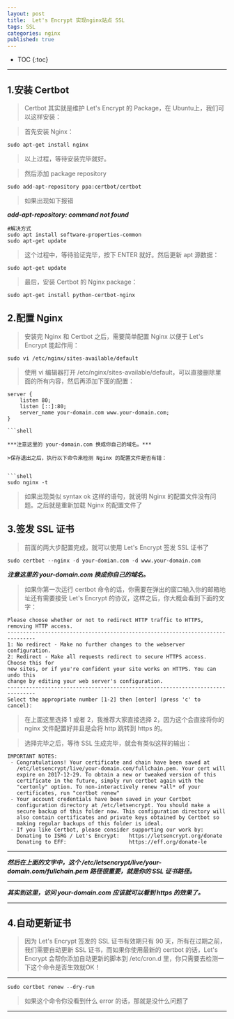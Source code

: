 ```yaml
---
layout: post
title:  Let's Encrypt 实现nginx站点 SSL
tags: SSL
categories: nginx
published: true
---
```


* TOC 
{:toc}

---

## 1.安装 Certbot

> Certbot 其实就是维护 Let's Encrypt 的 Package，在 Ubuntu上，我们可以这样安装：

>首先安装 Nginx：

```shell
sudo apt-get install nginx

```

>以上过程，等待安装完毕就好。

>然后添加 package repository


```shell
sudo add-apt-repository ppa:certbot/certbot

```

>如果出现如下报错

***add-apt-repository: command not found***


```shell
#解决方式
sudo apt install software-properties-common
sudo apt-get update

```

>这个过程中，等待验证完毕，按下 ENTER 就好。然后更新 apt 源数据：


```shell
sudo apt-get update

```

>最后，安装 Certbot 的 Nginx package：


```shell
sudo apt-get install python-certbot-nginx

```
## 2.配置 Nginx

>安装完 Nginx 和 Certbot 之后，需要简单配置 Nginx 以便于 Let's Encrypt 能起作用：

```shell
sudo vi /etc/nginx/sites-available/default

```

>使用 vi 编辑器打开 /etc/nginx/sites-available/default，可以直接删除里面的所有内容，然后再添加下面的配置：

```nginx
server {
    listen 80;
    listen [::]:80;
    server_name your-domain.com www.your-domain.com;
}

```shell

***注意这里的 your-domain.com 换成你自己的域名。***

>保存退出之后，执行以下命令来检测 Nginx 的配置文件是否有错：


```shell
sudo nginx -t

```

>如果出现类似 syntax ok 这样的语句，就说明 Nginx 的配置文件没有问题。之后就是重新加载 Nginx 的配置文件了

## 3.签发 SSL 证书

>前面的两大步配置完成，就可以使用 Let's Encrypt 签发 SSL 证书了

```shell
sudo certbot --nginx -d your-domian.com -d www.your-domain.com

```

***注意这里的 your-domain.com 换成你自己的域名。***

>如果你第一次运行 certbot 命令的话，你需要在弹出的窗口输入你的邮箱地址还有需要接受 Let's Encrypt 的协议，这样之后，你大概会看到下面的文字：

```shell
Please choose whether or not to redirect HTTP traffic to HTTPS, removing HTTP access.
-------------------------------------------------------------------------------
1: No redirect - Make no further changes to the webserver configuration.
2: Redirect - Make all requests redirect to secure HTTPS access. Choose this for
new sites, or if you're confident your site works on HTTPS. You can undo this
change by editing your web server's configuration.
-------------------------------------------------------------------------------
Select the appropriate number [1-2] then [enter] (press 'c' to cancel):

```

>在上面这里选择 1 或者 2，我推荐大家直接选择 2，因为这个会直接将你的 nginx 文件配置好并且是会将 http 跳转到 https 的。

>选择完毕之后，等待 SSL 生成完毕，就会有类似这样的输出：


```shell
IMPORTANT NOTES:
 - Congratulations! Your certificate and chain have been saved at
   /etc/letsencrypt/live/your-domain.com/fullchain.pem. Your cert will
   expire on 2017-12-29. To obtain a new or tweaked version of this
   certificate in the future, simply run certbot again with the
   "certonly" option. To non-interactively renew *all* of your
   certificates, run "certbot renew"
 - Your account credentials have been saved in your Certbot
   configuration directory at /etc/letsencrypt. You should make a
   secure backup of this folder now. This configuration directory will
   also contain certificates and private keys obtained by Certbot so
   making regular backups of this folder is ideal.
 - If you like Certbot, please consider supporting our work by:
   Donating to ISRG / Let's Encrypt:   https://letsencrypt.org/donate
   Donating to EFF:                    https://eff.org/donate-le

```
***

***然后在上面的文字中，这个 /etc/letsencrypt/live/your-domain.com/fullchain.pem 路径很重要，就是你的 SSL 证书路径。***

***

***其实到这里，访问 your-domain.com 应该就可以看到 https 的效果了。***
***
## 4.自动更新证书
>因为 Let's Encrypt 签发的 SSL 证书有效期只有 90 天，所有在过期之前，我们需要自动更新 SSL 证书，而如果你使用最新的 certbot 的话，Let's Encrypt 会帮你添加自动更新的脚本到 /etc/cron.d 里，你只需要去检测一下这个命令是否生效就OK！
***


```shell
sudo certbot renew --dry-run

```

>如果这个命令你没看到什么 error 的话，那就是没什么问题了

---